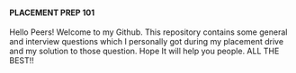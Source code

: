 #### PLACEMENT PREP 101
Hello Peers! Welcome to my Github. This repository contains some general and interview questions which I personally got during my placement drive
and my solution to those question. Hope It will help you people. ALL THE BEST!! 
